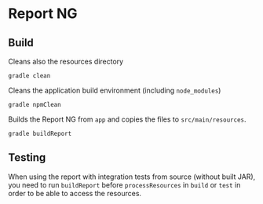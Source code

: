 # Report NG

## Build

Cleans also the resources directory
```shell
gradle clean
```

Cleans the application build environment (including `node_modules`)

```shell
gradle npmClean
```

Builds the Report NG from `app` and copies the files to `src/main/resources`.

```shell
gradle buildReport
```

## Testing

When using the report with integration tests from source (without built JAR),
you need to run `buildReport` before `processResources` in `build` or `test` in order to be able to access the resources.
